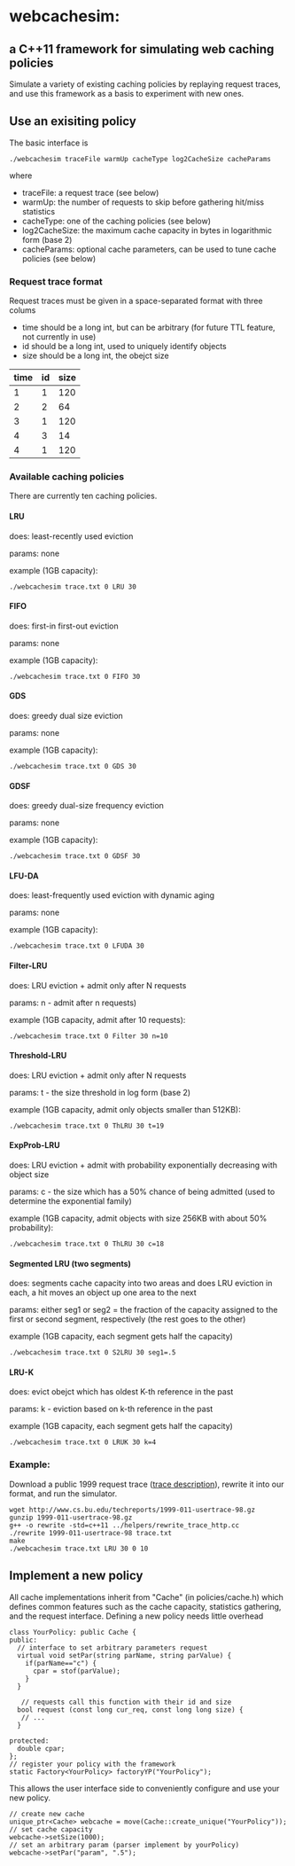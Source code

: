 # webcachesim:
## a C++11 framework for simulating web caching policies

Simulate a variety of existing caching policies by replaying request traces, and use this framework as a basis to experiment with new ones.

## Use an exisiting policy

The basic interface is

    ./webcachesim traceFile warmUp cacheType log2CacheSize cacheParams

where

 - traceFile: a request trace (see below)
 - warmUp: the number of requests to skip before gathering hit/miss statistics
 - cacheType: one of the caching policies (see below)
 - log2CacheSize: the maximum cache capacity in bytes in logarithmic form (base 2)
 - cacheParams: optional cache parameters, can be used to tune cache policies (see below)

### Request trace format

Request traces must be given in a space-separated format with three colums
- time should be a long int, but can be arbitrary (for future TTL feature, not currently in use)
- id should be a long int, used to uniquely identify objects
- size should be a long int, the obejct size

| time |  id | size |
| ---- | --- | ---- |
|   1  |  1  |  120 |
|   2  |  2  |   64 |
|   3  |  1  |  120 |
|   4  |  3  |  14  |
|   4  |  1 |  120 |

### Available caching policies

There are currently ten caching policies.

#### LRU

does: least-recently used eviction

params: none

example (1GB capacity):

    ./webcachesim trace.txt 0 LRU 30
    
#### FIFO

does: first-in first-out eviction

params: none

example (1GB capacity):

    ./webcachesim trace.txt 0 FIFO 30
    
#### GDS

does: greedy dual size eviction

params: none

example (1GB capacity):

    ./webcachesim trace.txt 0 GDS 30
    
#### GDSF

does: greedy dual-size frequency eviction

params: none

example (1GB capacity):

    ./webcachesim trace.txt 0 GDSF 30
    
#### LFU-DA

does: least-frequently used eviction with dynamic aging

params: none

example (1GB capacity):

    ./webcachesim trace.txt 0 LFUDA 30
    
    
#### Filter-LRU

does: LRU eviction + admit only after N requests

params: n - admit after n requests)

example (1GB capacity, admit after 10 requests):

    ./webcachesim trace.txt 0 Filter 30 n=10
    
#### Threshold-LRU

does: LRU eviction + admit only after N requests

params: t - the size threshold in log form (base 2)

example (1GB capacity, admit only objects smaller than 512KB):

    ./webcachesim trace.txt 0 ThLRU 30 t=19
    
#### ExpProb-LRU

does: LRU eviction + admit with probability exponentially decreasing with object size

params: c - the size which has a 50% chance of being admitted (used to determine the exponential family)

example (1GB capacity, admit objects with size 256KB with about 50% probability):

    ./webcachesim trace.txt 0 ThLRU 30 c=18
  
#### Segmented LRU (two segments)

does: segments cache capacity into two areas and does LRU eviction in each, a hit moves an object up one area to the next

params: either seg1 or seg2 = the fraction of the capacity assigned to the first or second segment, respectively (the rest goes to the other)

example (1GB capacity, each segment gets half the capacity)

    ./webcachesim trace.txt 0 S2LRU 30 seg1=.5

#### LRU-K

does: evict obejct which has oldest K-th reference in the past

params: k - eviction based on k-th reference in the past

example (1GB capacity, each segment gets half the capacity)

    ./webcachesim trace.txt 0 LRUK 30 k=4

### Example:

Download a public 1999 request trace ([trace description](http://www.cs.bu.edu/techreports/abstracts/1999-011)), rewrite it into our format, and run the simulator.

    wget http://www.cs.bu.edu/techreports/1999-011-usertrace-98.gz
    gunzip 1999-011-usertrace-98.gz
    g++ -o rewrite -std=c++11 ../helpers/rewrite_trace_http.cc
    ./rewrite 1999-011-usertrace-98 trace.txt
    make
    ./webcachesim trace.txt LRU 30 0 10


## Implement a new policy

All cache implementations inherit from "Cache" (in policies/cache.h) which defines common features such as the cache capacity, statistics gathering, and the request interface. Defining a new policy needs little overhead

    class YourPolicy: public Cache {
    public:
      // interface to set arbitrary parameters request
      virtual void setPar(string parName, string parValue) {
        if(parName=="c") {
          cpar = stof(parValue);
        }
      }
    
       // requests call this function with their id and size
      bool request (const long cur_req, const long long size) {
       // ...
      }
    
    protected:
      double cpar;
    };
    // register your policy with the framework
    static Factory<YourPolicy> factoryYP("YourPolicy");
 
This allows the user interface side to conveniently configure and use your new policy.

    // create new cache
    unique_ptr<Cache> webcache = move(Cache::create_unique("YourPolicy"));
    // set cache capacity
    webcache->setSize(1000);
    // set an arbitrary param (parser implement by yourPolicy)
    webcache->setPar("param", ".5");
